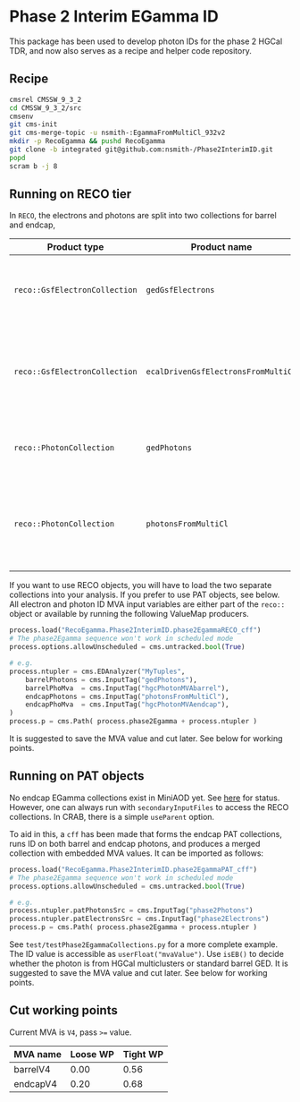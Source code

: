 Phase 2 Interim EGamma ID
=========================
This package has been used to develop photon IDs for the phase 2 HGCal TDR, and now also serves as a recipe and helper code repository.

Recipe
------
```bash
cmsrel CMSSW_9_3_2
cd CMSSW_9_3_2/src
cmsenv
git cms-init
git cms-merge-topic -u nsmith-:EgammaFromMultiCl_932v2
mkdir -p RecoEgamma && pushd RecoEgamma
git clone -b integrated git@github.com:nsmith-/Phase2InterimID.git
popd
scram b -j 8
```

Running on RECO tier
--------------------
In `RECO`, the electrons and photons are split into two collections for barrel and endcap,

 | Product type                  | Product name                        | Description                                                                                |
 |-------------------------------|-------------------------------------|--------------------------------------------------------------------------------------------|
 | `reco::GsfElectronCollection` | `gedGsfElectrons`                   | Barrel electrons from the particle-flow global event description                           |
 | `reco::GsfElectronCollection` | `ecalDrivenGsfElectronsFromMultiCl` | Endcap electrons using local GSF electron reconstruction seeded by the HGCal multiclusters |
 | `reco::PhotonCollection`      | `gedPhotons`                        | Barrel photons from the particle-flow global event description                             |
 | `reco::PhotonCollection`      | `photonsFromMultiCl`                | Endcap photons using local 'island cluster' reconstruction, seeded by HGCal multiclusters  |

If you want to use RECO objects, you will have to load the two separate collections into your analysis.  If you prefer to use PAT objects, see below.
All electron and photon ID MVA input variables are either part of the `reco::` object or available by running the following ValueMap producers.
```python
process.load("RecoEgamma.Phase2InterimID.phase2EgammaRECO_cff")
# The phase2Egamma sequence won't work in scheduled mode
process.options.allowUnscheduled = cms.untracked.bool(True)

# e.g. 
process.ntupler = cms.EDAnalyzer("MyTuples",
    barrelPhotons = cms.InputTag("gedPhotons"),
    barrelPhoMva  = cms.InputTag("hgcPhotonMVAbarrel"),
    endcapPhotons = cms.InputTag("photonsFromMultiCl"),
    endcapPhoMva  = cms.InputTag("hgcPhotonMVAendcap"),
)
process.p = cms.Path( process.phase2Egamma + process.ntupler )
```
It is suggested to save the MVA value and cut later.  See below for working points.

Running on PAT objects
----------------------
No endcap EGamma collections exist in MiniAOD yet.  See [here](https://github.com/cms-sw/cmssw/pull/21037) for status.
However, one can always run with `secondaryInputFiles` to access the RECO collections.  In CRAB, there is a simple `useParent` option.

To aid in this, a `cff` has been made that forms the endcap PAT collections, runs ID on both barrel and endcap photons, and produces a merged collection with embedded MVA values.
It can be imported as follows:
```python
process.load("RecoEgamma.Phase2InterimID.phase2EgammaPAT_cff")
# The phase2Egamma sequence won't work in scheduled mode
process.options.allowUnscheduled = cms.untracked.bool(True)

# e.g.
process.ntupler.patPhotonsSrc = cms.InputTag("phase2Photons")
process.ntupler.patElectronsSrc = cms.InputTag("phase2Electrons")
process.p = cms.Path( process.phase2Egamma + process.ntupler )
```
See `test/testPhase2EgammaCollections.py` for a more complete example.
The ID value is accessible as `userFloat("mvaValue")`.  Use `isEB()` to decide whether the photon is from HGCal multiclusters or standard barrel GED.
It is suggested to save the MVA value and cut later.  See below for working points.

Cut working points
------------------
Current MVA is `V4`, pass `>=` value.

 | MVA name | Loose WP | Tight WP |
 | -------- | -------- | -------- |
 | barrelV4 |   0.00   |   0.56   |
 | endcapV4 |   0.20   |   0.68   |

